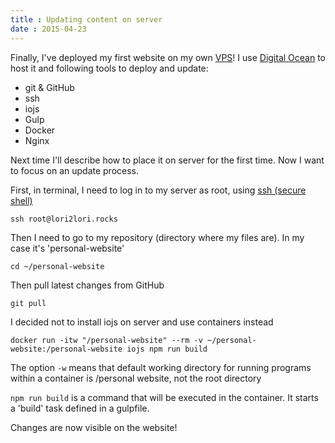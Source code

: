 ```yaml
---
title : Updating content on server
date : 2015-04-23
---
```


Finally, I've deployed my first website on my own [VPS](http://en.wikipedia.org/wiki/Virtual_private_server)! I use [Digital Ocean](https://www.digitalocean.com/?refcode=629046ed2b31) to host it and following tools to deploy and update:

* git & GitHub
* ssh
* iojs
* Gulp
* Docker
* Nginx

Next time I'll describe how to place it on server for the first time. Now I want to focus on an update process.

First, in terminal, I need to log in to my  server as root, using [ssh (secure shell)](http://en.wikipedia.org/wiki/Secure_Shell)

```
ssh root@lori2lori.rocks
```

Then I need to go to my repository (directory where my files are). In my case it's 'personal-website'

```
cd ~/personal-website
```

Then pull latest changes from GitHub
```
git pull
```

I decided not to install iojs on server and use containers instead

```
docker run -itw "/personal-website" --rm -v ~/personal-website:/personal-website iojs npm run build
```

The option `-w` means that default working directory for running programs within a container is /personal website, not the root directory

`npm run build` is a command  that will be executed in the container. It starts a 'build' task defined in a gulpfile.

Changes are now visible on the website!
